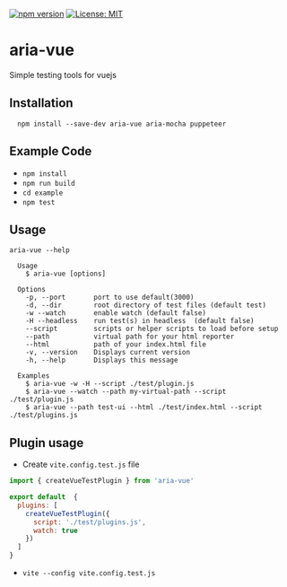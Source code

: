 [![npm version](https://badge.fury.io/js/aria-vue.svg)](https://www.npmjs.com/package/aria-vue)
[![License: MIT](https://img.shields.io/badge/license-MIT-blue.svg)](https://opensource.org/licenses/MIT)

# aria-vue
Simple testing tools for vuejs

Installation
------------
  ```
    npm install --save-dev aria-vue aria-mocha puppeteer
  ```

Example Code
------------
* `npm install`
* `npm run build`
* `cd example`
* `npm test`

Usage
------------
```
aria-vue --help

  Usage
    $ aria-vue [options]

  Options
    -p, --port       port to use default(3000)
    -d, --dir        root directory of test files (default test)
    -w --watch       enable watch (default false)
    -H --headless    run test(s) in headless  (default false)
    --script         scripts or helper scripts to load before setup
    --path           virtual path for your html reporter
    --html           path of your index.html file
    -v, --version    Displays current version
    -h, --help       Displays this message

  Examples
    $ aria-vue -w -H --script ./test/plugin.js
    $ aria-vue --watch --path my-virtual-path --script ./test/plugin.js
    $ aria-vue --path test-ui --html ./test/index.html --script ./test/plugins.js
```

Plugin usage
------------
* Create `vite.config.test.js` file
```javascript
import { createVueTestPlugin } from 'aria-vue'

export default  {
  plugins: [  
    createVueTestPlugin({
      script: './test/plugins.js',
      watch: true
    })
  ]
}
```
* `vite --config vite.config.test.js`